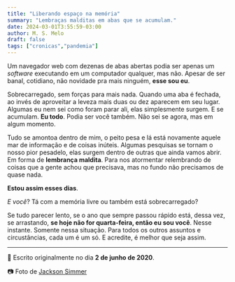 ```yaml
---
title: "Liberando espaço na memória"
summary: "Lembraças malditas em abas que se acumulam."
date: 2024-03-01T3:55:59-03:00
author: M. S. Melo
draft: false
tags: ["cronicas","pandemia"]
---
```


Um navegador web com dezenas de abas abertas podia ser apenas um *software* executando em um computador qualquer, mas não. Apesar de ser banal, cotidiano, não novidade pra mais ninguém, **esse sou eu**.

Sobrecarregado, sem forças para mais nada. Quando uma aba é fechada, ao invés de aproveitar a leveza mais duas ou dez aparecem em seu lugar. Algumas eu nem sei como foram parar ali, elas simplesmente surgem. E se acumulam. **Eu todo**. Podia ser você também. Não sei se agora, mas em algum momento.

Tudo se amontoa dentro de mim, o peito pesa e lá está novamente aquele mar de informação e de coisas inúteis. Algumas pesquisas se tornam o nosso pior pesadelo, elas surgem dentro de outras que ainda vamos abrir. Em forma de **lembrança maldita**. Para nos atormentar relembrando de coisas que a gente achou que precisava, mas no fundo não precisamos de quase nada.

**Estou assim esses dias**. 

*E você*? Tá com a memória livre ou também está sobrecarregado? 

Se tudo parecer lento, se o ano que sempre passou rápido está, dessa vez, se arrastando, **se hoje não for quarta-feira, então eu sou você**. Nesse instante. Somente nessa situação. Para todos os outros assuntos e circustâncias, cada um é um só. E acredite, é melhor que seja assim.

---
📅 Escrito originalmente no dia **2 de junho de 2020**.

📷 Foto de [Jackson Simmer](https://unsplash.com/photos/blue-orange-green-and-yellow-plastic-toy-ZxRHtPacwUY)